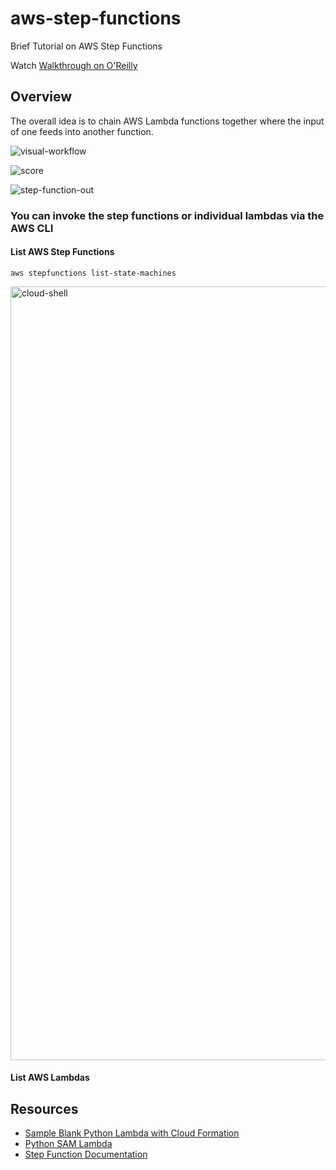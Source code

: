 # aws-step-functions
Brief Tutorial on AWS Step Functions

Watch [Walkthrough on O'Reilly](https://learning.oreilly.com/videos/data-engineering-with/6132021VIDEOPAIML/)

## Overview

The overall idea is to chain AWS Lambda functions together where the input of one feeds into another function.

![visual-workflow](https://user-images.githubusercontent.com/58792/133004789-b237b7f8-536f-49ff-a84d-bc28a49655a2.png)

![score](https://user-images.githubusercontent.com/58792/133004839-be15f663-e469-4fdd-8ed8-5ba7598a7aee.png)

![step-function-out](https://user-images.githubusercontent.com/58792/133004976-f30e2821-0236-41eb-bd70-d1876d71cc0c.png)

### You can invoke the step functions or individual lambdas via the AWS CLI



#### List AWS Step Functions
`aws stepfunctions list-state-machines`

<img width="1238" alt="cloud-shell" src="https://user-images.githubusercontent.com/58792/133125070-f2ac2bcb-2a57-4eb6-a010-83383b5acc98.png">

#### List AWS Lambdas






## Resources

* [Sample Blank Python Lambda with Cloud Formation](https://github.com/awsdocs/aws-lambda-developer-guide/tree/main/sample-apps/blank-python)
* [Python SAM Lambda](https://github.com/awsdocs/aws-lambda-developer-guide/tree/main/sample-apps/blank-python)
* [Step Function Documentation](https://docs.aws.amazon.com/cli/latest/reference/stepfunctions/start-execution.html)

